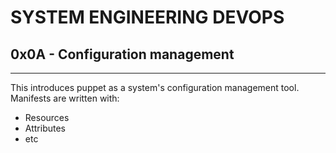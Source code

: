 # SYSTEM ENGINEERING DEVOPS

## 0x0A - Configuration management

---

This introduces puppet as a system's configuration management tool. Manifests are written with:
- Resources
- Attributes
- etc
